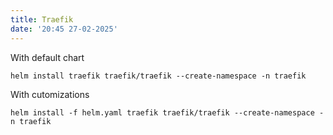 ```yaml
---
title: Traefik
date: '20:45 27-02-2025'
---
```


With default chart

    helm install traefik traefik/traefik --create-namespace -n traefik

With cutomizations

    helm install -f helm.yaml traefik traefik/traefik --create-namespace -n traefik